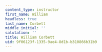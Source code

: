 ```yaml
---
content_type: instructor
first_name: William
headless: true
last_name: Corbett
middle_initial: ''
salutation: ''
title: William Corbett
uid: 9f06123f-1335-9ae4-8d1b-b310866b31b9
---
```

